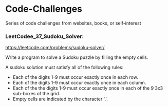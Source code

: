 # Code-Challenges
Series of code challenges from websites, books, or self-interest


### LeetCodee_37_Sudoku_Solver:

https://leetcode.com/problems/sudoku-solver/

Write a program to solve a Sudoku puzzle by filling the empty cells.

A sudoku solution must satisfy all of the following rules:

  - Each of the digits 1-9 must occur exactly once in each row.
  - Each of the digits 1-9 must occur exactly once in each column.
  - Each of the the digits 1-9 must occur exactly once in each of the 9 3x3 sub-boxes of the grid.
  - Empty cells are indicated by the character '.'.
  
